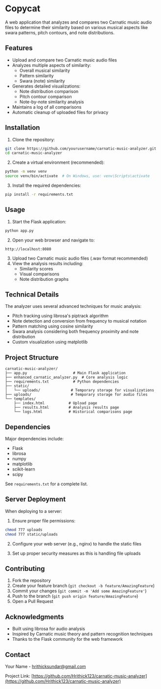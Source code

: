 # Copycat

A web application that analyzes and compares two Carnatic music audio files to determine their similarity based on various musical aspects like swara patterns, pitch contours, and note distributions.

## Features

- Upload and compare two Carnatic music audio files
- Analyzes multiple aspects of similarity:
  - Overall musical similarity
  - Pattern similarity
  - Swara (note) similarity
- Generates detailed visualizations:
  - Note distribution comparison
  - Pitch contour comparison
  - Note-by-note similarity analysis
- Maintains a log of all comparisons
- Automatic cleanup of uploaded files for privacy

## Installation

1. Clone the repository:
```bash
git clone https://github.com/yourusername/carnatic-music-analyzer.git
cd carnatic-music-analyzer
```

2. Create a virtual environment (recommended):
```bash
python -m venv venv
source venv/bin/activate  # On Windows, use: venv\Scripts\activate
```

3. Install the required dependencies:
```bash
pip install -r requirements.txt
```

## Usage

1. Start the Flask application:
```bash
python app.py
```

2. Open your web browser and navigate to:
```
http://localhost:8080
```

3. Upload two Carnatic music audio files (.wav format recommended)
4. View the analysis results including:
   - Similarity scores
   - Visual comparisons
   - Note distribution graphs

## Technical Details

The analyzer uses several advanced techniques for music analysis:

- Pitch tracking using librosa's piptrack algorithm
- Note detection and conversion from frequency to musical notation
- Pattern matching using cosine similarity
- Swara analysis considering both frequency proximity and note distribution
- Custom visualization using matplotlib

## Project Structure

```
carnatic-music-analyzer/
├── app.py                     # Main Flask application
├── enhanced_carnatic_analyzer.py  # Core analysis logic
├── requirements.txt           # Python dependencies
├── static/
│   └── uploads/              # Temporary storage for visualizations
├── uploads/                  # Temporary storage for audio files
└── templates/
    ├── index.html           # Upload page
    ├── results.html         # Analysis results page
    └── logs.html            # Historical comparisons page
```

## Dependencies

Major dependencies include:
- Flask
- librosa
- numpy
- matplotlib
- scikit-learn
- scipy

See `requirements.txt` for a complete list.

## Server Deployment

When deploying to a server:

1. Ensure proper file permissions:
```bash
chmod 777 uploads
chmod 777 static/uploads
```

2. Configure your web server (e.g., nginx) to handle the static files

3. Set up proper security measures as this is handling file uploads

## Contributing

1. Fork the repository
2. Create your feature branch (`git checkout -b feature/AmazingFeature`)
3. Commit your changes (`git commit -m 'Add some AmazingFeature'`)
4. Push to the branch (`git push origin feature/AmazingFeature`)
5. Open a Pull Request

## Acknowledgments

- Built using librosa for audio analysis
- Inspired by Carnatic music theory and pattern recognition techniques
- Thanks to the Flask community for the web framework

## Contact

Your Name - [hrithicksundar@gmail.com](mailto:hrithicksundar@gmail.com)

Project Link: [https://github.com/Hrithick123/carnatic-music-analyzer](https://github.com/Hrithick123/carnatic-music-analyzer)
